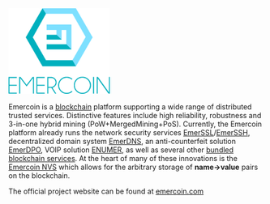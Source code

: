 <div class="boxOverflow">
<img width="200" src="/images/Logo_2017.png" alt="Emercoin logo" >
</div>

Emercoin is a [blockchain](https://en.wikipedia.org/wiki/Blockchain) platform supporting a wide range of distributed trusted services. Distinctive features include high reliability, robustness and 3-in-one hybrid mining (PoW+MergedMining+PoS). Currently, the Emercoin platform already runs the network security services
[EmerSSL](./Blockchain_Services/EmerSSL/EmerSSL_Introduction)/[EmerSSH](./Blockchain_Services/EmerSSH), decentralized
domain system [EmerDNS](./Blockchain_Services/EmerDNS/EmerDNS_Introduction), an anti-counterfeit solution
[EmerDPO](./Blockchain_Services/EmerDPO/EmerDPO_Introduction), VOIP solution [ENUMER](./Blockchain_Services/ENUMER), as well as several other [bundled blockchain services](./Blockchain_Services/Introduction_to_Emercoin_Services). At the heart of many of these innovations is the [Emercoin NVS](./Blockchain_Services/Emercoin_NVS) which allows for the arbitrary storage of **name-&gt;value** pairs on the blockchain.

The official project website can be found at
[emercoin.com](http://emercoin.com)
